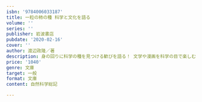 ```yaml
---
isbn: '9784006033187'
title: 一粒の柿の種 科学と文化を語る
volume: ''
series: ''
publisher: 岩波書店
pubdate: '2020-02-16'
cover: ''
author: 渡辺政隆／著
description: 身の回りに科学の種を見つける歓びを語る！ 文学や漫画を科学の目で楽しむコツを紹介。教育にも一言。
price: '1040'
genre: 文庫
target: 一般
format: 文庫
content: 自然科学総記

---
```

